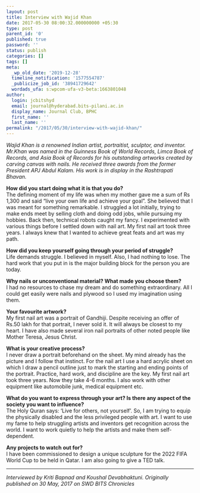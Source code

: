```yaml
---
layout: post
title: Interview with Wajid Khan
date: 2017-05-30 08:00:32.000000000 +05:30
type: post
parent_id: '0'
published: true
password: ''
status: publish
categories: []
tags: []
meta:
  _wp_old_date: '2019-12-28'
  timeline_notification: '1577554787'
  _publicize_job_id: '38941729642'
  wordads_ufa: s:wpcom-ufa-v3-beta:1663801048
author:
  login: jcbitshyd
  email: journal@hyderabad.bits-pilani.ac.in
  display_name: Journal Club, BPHC
  first_name: ''
  last_name: ''
permalink: "/2017/05/30/interview-with-wajid-khan/"
---
```

<p><!-- wp:paragraph --></p>
<p><em>Wajid Khan is a renowned Indian artist, portraitist, sculptor, and inventor. Mr.Khan was named in the Guinness Book of World Records, Limca Book of Records, and Asia Book of Records for his outstanding artworks created by carving canvas with nails. He received three awards from the former President APJ Abdul Kalam. His work is in display in the Rashtrapati Bhavan.</em></p>
<p><!-- /wp:paragraph --></p>
<p><!-- wp:paragraph --></p>
<p><strong>How did you start doing what it is that you do?</strong><br />The defining moment of my life was when my mother gave me a sum of Rs 1,300 and said “live your own life and achieve your goal”. She believed that I was meant for something remarkable. I struggled a lot initially, trying to make ends meet by selling cloth and doing odd jobs, while pursuing my hobbies. Back then, technical robots caught my fancy. I experimented with various things before I settled down with nail art. My first nail art took three years. I always knew that I wanted to achieve great feats and art was my path.</p>
<p><!-- /wp:paragraph --></p>
<p><!-- wp:paragraph --></p>
<p><strong>How did you keep yourself going through your period of struggle?</strong><br />Life demands struggle. I believed in myself. Also, I had nothing to lose. The hard work that you put in is the major building block for the person you are today.</p>
<p><!-- /wp:paragraph --></p>
<p><!-- wp:paragraph --></p>
<p><strong>Why nails or unconventional material? What made you choose them?</strong><br />I had no resources to chase my dream and do something extraordinary. All I could get easily were nails and plywood so I used my imagination using them.</p>
<p><!-- /wp:paragraph --></p>
<p><!-- wp:paragraph --></p>
<p><strong>Your favourite artwork?</strong><br />My first nail art was a portrait of Gandhiji. Despite receiving an offer of Rs.50 lakh for that portrait, I never sold it. It will always be closest to my heart. I have also made several iron nail portraits of other noted people like Mother Teresa, Jesus Christ.</p>
<p><!-- /wp:paragraph --></p>
<p><!-- wp:paragraph --></p>
<p><strong>What is your creative process?</strong><br />I never draw a portrait beforehand on the sheet. My mind already has the picture and I follow that instinct. For the nail art I use a hard acrylic sheet on which I draw a pencil outline just to mark the starting and ending points of the portrait. Practice, hard work, and discipline are the key. My first nail art took three years. Now they take 4-6 months. I also work with other equipment like automobile junk, medical equipment etc.</p>
<p><!-- /wp:paragraph --></p>
<p><!-- wp:paragraph --></p>
<p><strong>What do you want to express through your art? Is there any aspect of the society you want to influence?</strong><br />The Holy Quran says: ‘Live for others, not yourself’. So, I am trying to equip the physically disabled and the less privileged people with art. I want to use my fame to help struggling artists and inventors get recognition across the world. I want to work quietly to help the artists and make them self-dependent.</p>
<p><!-- /wp:paragraph --></p>
<p><!-- wp:paragraph --></p>
<p><strong>Any projects to watch out for?</strong><br />I have been commissioned to design a unique sculpture for the 2022 FIFA World Cup to be held in Qatar. I am also going to give a TED talk.</p>
<p><!-- /wp:paragraph --></p>
<p><!-- wp:separator --></p>
<hr class="wp-block-separator" />
<!-- /wp:separator --></p>
<p><!-- wp:paragraph --></p>
<p><em>Interviewed by Kriti Bapnad and Koushal Devabhaktuni. Originally published on 30 May, 2017 on SWD BITS Chronicles</em></p>
<p><!-- /wp:paragraph --></p>
